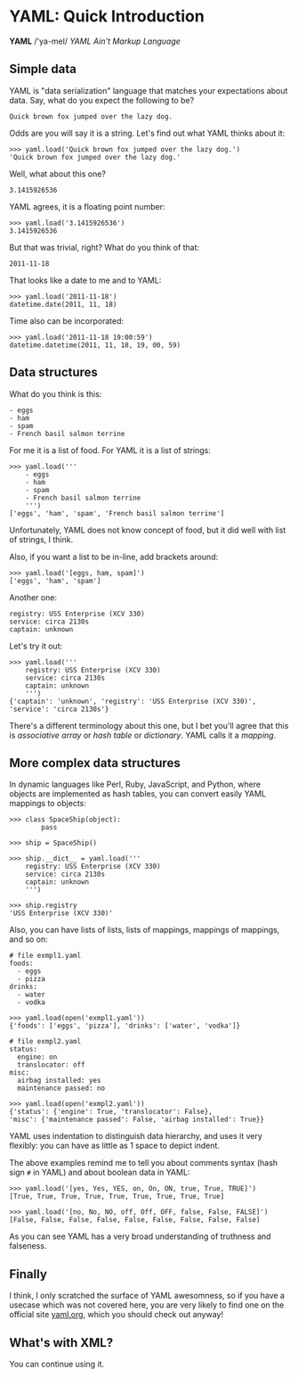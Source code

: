 YAML: Quick Introduction
========================

**YAML** /'ya-mel/ *YAML Ain't Markup Language*

Simple data
-----------

YAML is "data serialization" language that matches your expectations about
data. Say, what do you expect the following to be?

    Quick brown fox jumped over the lazy dog.

Odds are you will say it is a string. Let's find out what YAML thinks about it:

    >>> yaml.load('Quick brown fox jumped over the lazy dog.')
    'Quick brown fox jumped over the lazy dog.'

Well, what about this one?

    3.1415926536

YAML agrees, it is a floating point number:

    >>> yaml.load('3.1415926536')
    3.1415926536

But that was trivial, right? What do you think of that:

    2011-11-18

That looks like a date to me and to YAML:

    >>> yaml.load('2011-11-18')
    datetime.date(2011, 11, 18)

Time also can be incorporated:

    >>> yaml.load('2011-11-18 19:00:59')
    datetime.datetime(2011, 11, 18, 19, 00, 59)

Data structures
---------------

What do you think is this:

    - eggs
    - ham
    - spam
    - French basil salmon terrine

For me it is a list of food. For YAML it is a list of strings:

    >>> yaml.load('''
        - eggs
        - ham
        - spam
        - French basil salmon terrine
        ''')
    ['eggs', 'ham', 'spam', 'French basil salmon terrine']

Unfortunately, YAML does not know concept of food, but it did well with list
of strings, I think.

Also, if you want a list to be in-line, add brackets around:

    >>> yaml.load('[eggs, ham, spam]')
    ['eggs', 'ham', 'spam']

Another one:

    registry: USS Enterprise (XCV 330)
    service: circa 2130s
    captain: unknown

Let's try it out:

    >>> yaml.load('''
        registry: USS Enterprise (XCV 330)
        service: circa 2130s
        captain: unknown
        ''')
    {'captain': 'unknown', 'registry': 'USS Enterprise (XCV 330)',
    'service': 'circa 2130s'}

There's a different terminology about this one, but I bet you'll agree that
this is *associative array* or *hash table* or *dictionary*. YAML calls it a
*mapping*.

More complex data structures
----------------------------

In dynamic languages like Perl, Ruby, JavaScript, and Python, where
objects are implemented as hash tables, you can convert easily YAML mappings
to objects:

    >>> class SpaceShip(object):
            pass

    >>> ship = SpaceShip()

    >>> ship.__dict__ = yaml.load('''
        registry: USS Enterprise (XCV 330)
        service: circa 2130s
        captain: unknown
        ''')

    >>> ship.registry
    'USS Enterprise (XCV 330)'

Also, you can have lists of lists, lists of mappings, mappings of mappings,
and so on:

    # file exmpl1.yaml
    foods:
      - eggs
      - pizza
    drinks:
      - water
      - vodka

    >>> yaml.load(open('exmpl1.yaml'))
    {'foods': ['eggs', 'pizza'], 'drinks': ['water', 'vodka']}

    # file exmpl2.yaml
    status:
      engine: on
      translocator: off
    misc:
      airbag installed: yes
      maintenance passed: no

    >>> yaml.load(open('exmpl2.yaml'))
    {'status': {'engine': True, 'translocator': False},
    'misc': {'maintenance passed': False, 'airbag installed': True}}

YAML uses indentation to distinguish data hierarchy, and uses it very flexibly:
you can have as little as 1 space to depict indent.

The above examples remind me to tell you about comments syntax (hash sign
`#` in YAML) and about boolean data in YAML:

    >>> yaml.load('[yes, Yes, YES, on, On, ON, true, True, TRUE]')
    [True, True, True, True, True, True, True, True, True]

    >>> yaml.load('[no, No, NO, off, Off, OFF, false, False, FALSE]')
    [False, False, False, False, False, False, False, False, False]

As you can see YAML has a very broad understanding of truthness and falseness.

Finally
-------

I think, I only scratched the surface of YAML awesomness, so if you have a
usecase which was not covered here, you are very likely to find one on the
official site [yaml.org](http://yaml.org), which you should check out anyway!

What's with XML?
----------------

You can continue using it.
